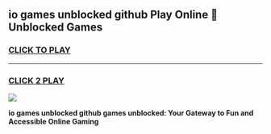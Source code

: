 
## io games unblocked github Play Online 👋 Unblocked Games
<h3>
<a href="https://premium.freeplayer.one?title=io_games_unblocked_github&ref=19F">CLICK TO PLAY</a></h3>
<hr>

<h3>
<a href="https://premium.freeplayer.one?title=io_games_unblocked_github&ref=19F">CLICK 2 PLAY</a>
  
</h3>

<a href="https://premium.freeplayer.one?title=io_games_unblocked_github&ref=19F"><img src="https://clearcache.store/games.png"></a>


**io games unblocked github games unblocked: Your Gateway to Fun and Accessible Online Gaming**
